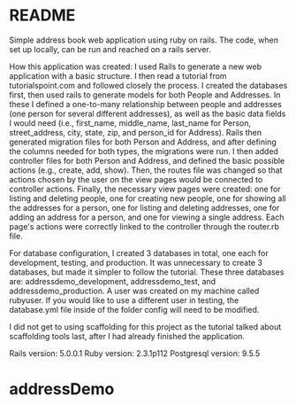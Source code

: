 # README

Simple address book web application using ruby on rails. The code, when set up locally, can be run and reached on a rails server. 

How this application was created: 
I used Rails to generate a new web application with a basic structure. I then read a tutorial from tutorialspoint.com and followed closely the process. I created the databases first, then used rails to generate models for both People and Addresses. In these I defined a one-to-many relationship between people and addresses (one person for several different addresses), as well as the basic data fields I would need (i.e., first_name, middle_name, last_name for Person, street_address, city, state, zip, and person_id for Address). Rails then generated migration files for both Person and Address, and after defining the columns needed for both types, the migrations were run. I then added controller files for both Person and Address, and defined the basic possible actions (e.g., create, add, show). Then, the routes file was changed so that actions chosen by the user on the view pages would be connected to controller actions. Finally, the necessary view pages were created: one for listing and deleting people, one for creating new people, one for showing all the addresses for a person, one for listing and deleting addresses, one for adding an address for a person, and one for viewing a single address. Each page's actions were correctly linked to the controller through the router.rb file. 

For database configuration, I created 3 databases in total, one each for development, testing, and production. It was unnecessary to create 3 databases, but made it simpler to follow the tutorial. These three databases are: addressdemo_development, addressdemo_test, and addressdemo_production. A user was created on my machine called rubyuser. If you would like to use a different user in testing, the database.yml file inside of the folder config will need to be modified. 

I did not get to using scaffolding for this project as the tutorial talked about scaffolding tools last, after I had already finished the application. 

Rails version: 5.0.0.1
Ruby version:  2.3.1p112
Postgresql version: 9.5.5

# addressDemo
